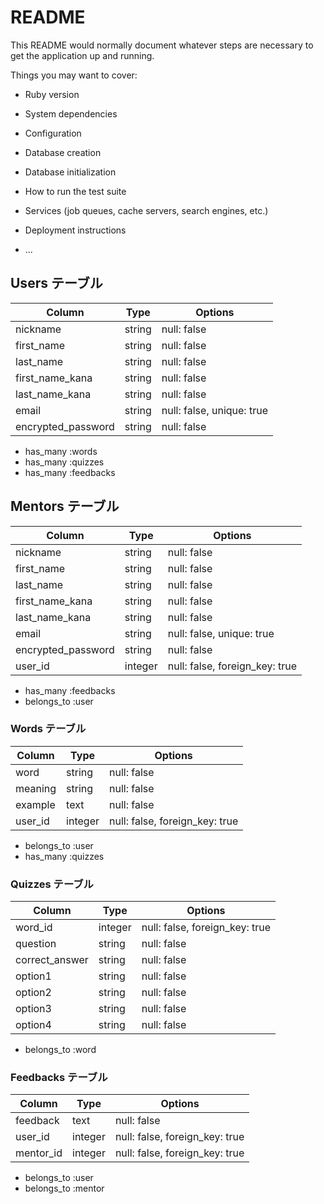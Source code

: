 # README

This README would normally document whatever steps are necessary to get the
application up and running.

Things you may want to cover:

* Ruby version

* System dependencies

* Configuration

* Database creation

* Database initialization

* How to run the test suite

* Services (job queues, cache servers, search engines, etc.)

* Deployment instructions

* ...
## Users テーブル

| Column             | Type   | Options                   |
| ------------------ | ------ | ------------------------- |
| nickname           | string | null: false               |
| first_name         | string | null: false               |
| last_name          | string | null: false               |
| first_name_kana    | string | null: false               |
| last_name_kana     | string | null: false               |
| email              | string | null: false, unique: true |
| encrypted_password | string | null: false               |

- has_many :words
- has_many :quizzes
- has_many :feedbacks

## Mentors テーブル

| Column             | Type    | Options                   |
| ------------------ | ------- | ------------------------- |
| nickname           | string  | null: false               |
| first_name         | string  | null: false               |
| last_name          | string  | null: false               |
| first_name_kana    | string  | null: false               |
| last_name_kana     | string  | null: false               |
| email              | string  | null: false, unique: true |
| encrypted_password | string  | null: false               |
| user_id            | integer | null: false, foreign_key: true |

- has_many :feedbacks
- belongs_to :user

### Words テーブル

| Column  | Type   | Options     |
| ------- | ------ | ----------- |
| word    | string | null: false |
| meaning | string | null: false |
| example | text   | null: false |
| user_id | integer | null: false, foreign_key: true |


- belongs_to :user
- has_many :quizzes

### Quizzes テーブル

| Column         | Type   | Options     |
| -------------- | ------ | ----------- |
| word_id        | integer | null: false, foreign_key: true |
| question       | string | null: false |
| correct_answer | string | null: false |
| option1        | string | null: false |
| option2        | string | null: false |
| option3        | string | null: false |
| option4        | string | null: false |


- belongs_to :word

### Feedbacks テーブル

| Column    | Type   | Options     |
| --------- | ------ | ----------- |
| feedback  | text   | null: false |
| user_id   | integer | null: false, foreign_key: true |
| mentor_id | integer | null: false, foreign_key: true |


- belongs_to :user
- belongs_to :mentor